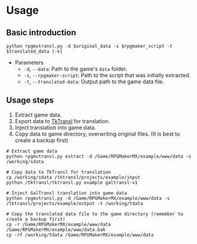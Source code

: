 # Usage
## Basic introduction
```shell
python rpgmvtransl.py -d $original_data -s $rpgmaker_script -t $translated_data [-e]
```
- Parameters
  - `-d`, `--data`: Path to the game's `data` folder.
  - `-s`, `--rpgmaker-script`: Path to the script that was initially extracted.
  - `-t`, `--translated-data`: Output path to the game data file.

## Usage steps
1. Extract game data.
2. Export data to [TkTransl][TkTranslRepo] for translation.
3. Inject translation into game data.
4. Copy data to game directory, overwriting original files. (It is best to create a backup first)

```shell
# Extract game data
python rpgmvtransl.py extract -d /Game/RPGMakerMX/example/www/data -s /working/sdata

# Copy data to TkTransl for translation
cp /working/sdata /tktransl/projects/example/input
python /tktransl/tktransl.py example galtransl-v1

# Inject GalTransl translation into game data
python rpgmvtransl.py -d /Game/RPGMakerMX/example/www/data -s /tktransl/projects/example/output -t /working/tdata

# Copy the translated data file to the game directory (remember to create a backup first)
cp -r /Game/RPGMakerMX/example/www/data /Game/RPGMakerMX/example/www/data.bak
cp -rf /working/tdata /Game/RPGMakerMX/example/www/data
```

[TkTranslRepo]: https://github.com/thiliapr/TkTransl